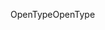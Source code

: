 <span data-ttu-id="ab47a-101">OpenType</span><span class="sxs-lookup"><span data-stu-id="ab47a-101">OpenType</span></span>